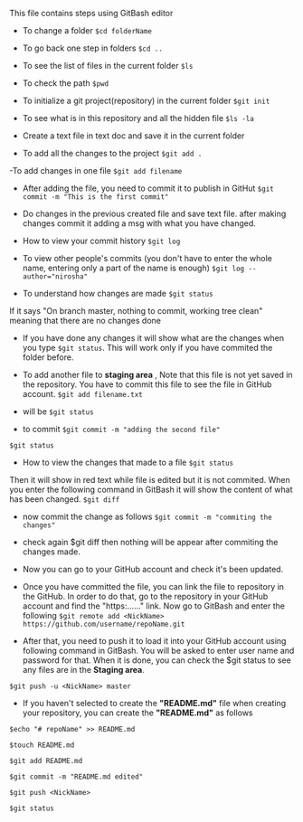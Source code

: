 This file contains steps using GitBash editor

- To change a folder 
`$cd folderName`

- To go back one step in folders
`$cd ..`

- To see the list of files in the current folder
`$ls` 

- To check the path 
`$pwd`

- To initialize a git project(repository) in the current folder
`$git init`

- To see what is in this repository and all the hidden file
`$ls -la`

- Create a text file in text doc and save it in the current folder 

- To add all the changes to the project
`$git add .`

-To add changes in one file
`$git add filename` 

- After adding the file, you need to commit it to publish in GitHut
`$git commit -m "This is the first commit"`

- Do changes in the previous created file and save text file. after making changes commit it adding a msg with what you have changed.


- How to view your commit history
`$git log`

- To view other people's commits (you don't have to enter the whole name, entering only a part of the name is enough)
`$git log --author="nirosha"`


- To understand how changes are made
`$git status `

If it says "On branch master, nothing to commit, working tree clean" meaning that there are no changes done


* If you have done any changes it will show what are the changes when you type `$git status`. This will work only if you have commited the folder before.

- To add another file to **staging area** , Note that this file is not yet saved in the repository. You have to commit this file to see the file in GitHub account.
`$git add filename.txt`


- will be 
`$git status` 

- to commit
`$git commit -m "adding the second file"`

`$git status`

- How to view the changes that made to a file
`$git status `

Then it will show in red text while file is edited but it is not commited. 
When you enter the following command in GitBash it will show the content of what has been changed.
`$git diff`

- now commit the change as follows
 `$git commit -m "commiting the changes"`
 
 * check again $git diff then nothing will be appear after commiting the changes made.
 
 
 - Now you can go to your GitHub account and check it's been updated.
 
 - Once you have committed the file, you can link the file to repository in the GitHub. In order to do that, go to the repository in your GitHub account and find the "https:......" link. Now go to GitBash and enter the following 
 `$git remote add <NickName> https://github.com/username/repoName.git`
 
 - After that, you need to push it to load it into your GitHub account using following command in GitBash. You will be asked to enter user name and password for that.  When it is done, you can check the $git status to see any files are in the **Staging area**.
 
 `$git push -u <NickName> master`
 
 - If you haven't selected to create the **"README.md"** file when creating your repository, you can create the **"README.md"** as follows
 
 `$echo "# repoName" >> README.md`
 
 `$touch README.md`
 
 `$git add README.md`
 
 `$git commit -m "README.md edited"`
 
 `$git push <NickName>`
 
 `$git status`
 
 



